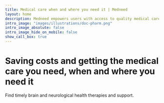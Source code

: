 ```yaml
---
title: Medical care when and where you need it | Medneed
layout: home
description: Medneed empowers users with access to quality medical care when they need it and where they need it. You can readily find timely brain and neurological health therapies and support.
intro_image: "images/illustrations/doc-pharm.png"
intro_image_absolute: false
intro_image_hide_on_mobile: false
show_call_box: true
---
```


# Saving costs and getting the medical care you need, when and where you need it

Find timely brain and neurological health therapies and support. 